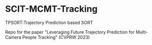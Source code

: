 # SCIT-MCMT-Tracking

TPSORT:Trajectory Prediction based SORT

Repo for the paper "Leveraging Future Trajectory Prediction for Multi-Camera People Tracking" (CVPRW 2023)
